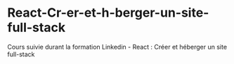# React-Cr-er-et-h-berger-un-site-full-stack
Cours suivie durant la formation Linkedin -  React : Créer et héberger un site full-stack

